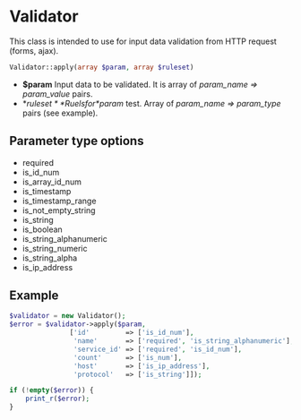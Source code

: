 # Validator
This class is intended to use for input data validation from HTTP request (forms, ajax).
```php
Validator::apply(array $param, array $ruleset)
```
* **$param** Input data to be validated. It is array of *param_name => param_value* pairs. 
* **$ruleset** Ruels for *$param* test. Array of *param_name => param_type* pairs (see example).
## Parameter type options
* required
* is_id_num
* is_array_id_num
* is_timestamp
* is_timestamp_range
* is_not_empty_string
* is_string
* is_boolean
* is_string_alphanumeric
* is_string_numeric
* is_string_alpha
* is_ip_address
## Example
```php
$validator = new Validator();
$error = $validator->apply($param,
			   ['id'         => ['is_id_num'],
			    'name'       => ['required', 'is_string_alphanumeric'],
			    'service_id' => ['required', 'is_id_num'],
			    'count'      => ['is_num'],
			    'host'       => ['is_ip_address'],
			    'protocol'   => ['is_string']]);

if (!empty($error)) {
    print_r($error);
}
```
